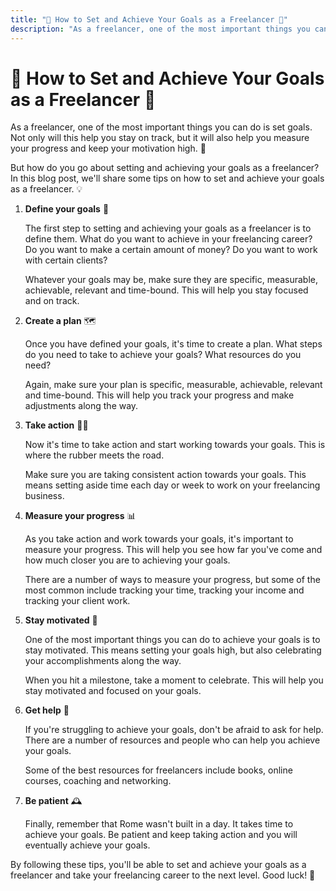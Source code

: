 ```yaml
---
title: "🎯 How to Set and Achieve Your Goals as a Freelancer 🚀"
description: "As a freelancer, one of the most important things you can do is set goals. Not only will this help you stay on track, but it will also help you measure your progress and keep your motivation high. 🙌"
---
```


# 🎯 How to Set and Achieve Your Goals as a Freelancer 🚀

As a freelancer, one of the most important things you can do is set goals. Not only will this help you stay on track, but it will also help you measure your progress and keep your motivation high. 🙌

But how do you go about setting and achieving your goals as a freelancer? In this blog post, we'll share some tips on how to set and achieve your goals as a freelancer. 💡

1. **Define your goals** 📝

   The first step to setting and achieving your goals as a freelancer is to define them. What do you want to achieve in your freelancing career? Do you want to make a certain amount of money? Do you want to work with certain clients?

   Whatever your goals may be, make sure they are specific, measurable, achievable, relevant and time-bound. This will help you stay focused and on track.

2. **Create a plan** 🗺️

   Once you have defined your goals, it's time to create a plan. What steps do you need to take to achieve your goals? What resources do you need?

   Again, make sure your plan is specific, measurable, achievable, relevant and time-bound. This will help you track your progress and make adjustments along the way.

3. **Take action** 🏃‍♂️

   Now it's time to take action and start working towards your goals. This is where the rubber meets the road.

   Make sure you are taking consistent action towards your goals. This means setting aside time each day or week to work on your freelancing business.

4. **Measure your progress** 📊

   As you take action and work towards your goals, it's important to measure your progress. This will help you see how far you've come and how much closer you are to achieving your goals.

   There are a number of ways to measure your progress, but some of the most common include tracking your time, tracking your income and tracking your client work.

5. **Stay motivated** 💪

   One of the most important things you can do to achieve your goals is to stay motivated. This means setting your goals high, but also celebrating your accomplishments along the way.

   When you hit a milestone, take a moment to celebrate. This will help you stay motivated and focused on your goals.

6. **Get help** 🤝

   If you're struggling to achieve your goals, don't be afraid to ask for help. There are a number of resources and people who can help you achieve your goals.

   Some of the best resources for freelancers include books, online courses, coaching and networking.

7. **Be patient** 🕰️

   Finally, remember that Rome wasn't built in a day. It takes time to achieve your goals. Be patient and keep taking action and you will eventually achieve your goals.

By following these tips, you'll be able to set and achieve your goals as a freelancer and take your freelancing career to the next level. Good luck! 🚀
